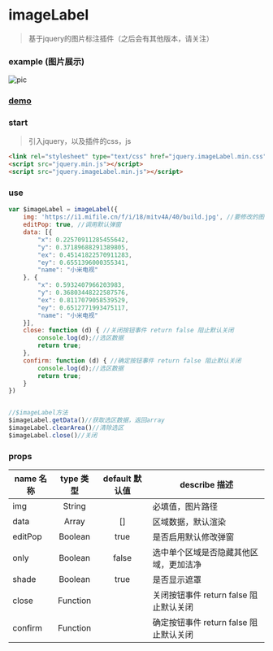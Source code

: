 # imageLabel

>基于jquery的图片标注插件（之后会有其他版本，请关注）

### example (图片展示)
![pic](https://codingdogs.github.io/imageLabel/dist/images/pic.gif)

### [demo](https://codingdogs.github.io/imageLabel/dist/)

### start
>引入jquery，以及插件的css，js
```html
<link rel="stylesheet" type="text/css" href="jquery.imageLabel.min.css">
<script src="jquery.min.js"></script>
<script src="jquery.imageLabel.min.js"></script>
```
### use
```javascript
var $imageLabel = imageLabel({
    img: 'https://i1.mifile.cn/f/i/18/mitv4A/40/build.jpg', //要修改的图片地址
    editPop: true, //调用默认弹窗
    data: [{
        "x": 0.22570911285455642,
        "y": 0.37189688291389805,
        "ex": 0.45141822570911283,
        "ey": 0.6551396000355341,
        "name": "小米电视"
    }, {
        "x": 0.5932407966203983,
        "y": 0.36803448222587576,
        "ex": 0.8117079058539529,
        "ey": 0.6512771993475117,
        "name": "小米电视"
    }],
    close: function (d) { //关闭按钮事件 return false 阻止默认关闭
        console.log(d);//选区数据
        return true;
    },
    confirm: function (d) { //确定按钮事件 return false 阻止默认关闭
        console.log(d);//选区数据
        return true;
    }
})


//$imageLabel方法
$imageLabel.getData()//获取选区数据，返回array
$imageLabel.clearArea()//清除选区
$imageLabel.close()//关闭
```

### props

| name 名称      | type 类型 | default 默认值 | describe 描述                          |
| ------------ | :-----: | :---------: | ---------------------------------------- |
| img        | String  |             | 必填值，图片路径                                     |
| data     | Array  |     []      |区域数据，默认渲染|
| editPop     | Boolean  |     true      | 是否启用默认修改弹窗 |
| only     | Boolean  |     false      | 选中单个区域是否隐藏其他区域，更加洁净 |
| shade     | Boolean  |     true      | 是否显示遮罩 |
| close     |Function  |           | 关闭按钮事件 return false 阻止默认关闭 |
| confirm     |Function  |           | 确定按钮事件 return false 阻止默认关闭 |
